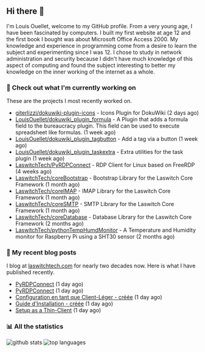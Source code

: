 ## Hi there :wave:

I'm Louis Ouellet, welcome to my GitHub profile. From a very young age, I have been fascinated by computers. I built my first website at age 12 and the first book I bought was about Microsoft Office Access 2000. My knowledge and experience in programming come from a desire to learn the subject and experimenting since I was 12. I chose to study in network administration and security because I didn't have much knowledge of this aspect of computing and found the subject interesting to better my knowledge on the inner working of the internet as a whole.

### :hammer: Check out what I'm currently working on

These are the projects I most recently worked on.


- [giterlizzi/dokuwiki-plugin-icons](https://github.com/giterlizzi/dokuwiki-plugin-icons) - Icons Plugin for DokuWiki (2 days ago)
- [LouisOuellet/dokuwiki_plugin_formula](https://github.com/LouisOuellet/dokuwiki_plugin_formula) - A Plugin that adds a formula field to the bureaucracy plugin. This field can be used to execute spreadsheet like formulas. (1 week ago)
- [LouisOuellet/dokuwiki_plugin_tagbutton](https://github.com/LouisOuellet/dokuwiki_plugin_tagbutton) - Add a tag via a button (1 week ago)
- [LouisOuellet/dokuwiki_plugin_taskextra](https://github.com/LouisOuellet/dokuwiki_plugin_taskextra) - Extra utilities for the task plugin (1 week ago)
- [LaswitchTech/PyRDPConnect](https://github.com/LaswitchTech/PyRDPConnect) - RDP Client for Linux based on FreeRDP (4 weeks ago)
- [LaswitchTech/coreBootstrap](https://github.com/LaswitchTech/coreBootstrap) - Bootstrap Library for the Laswitch Core Framework (1 month ago)
- [LaswitchTech/coreIMAP](https://github.com/LaswitchTech/coreIMAP) - IMAP Library for the Laswitch Core Framework (1 month ago)
- [LaswitchTech/coreSMTP](https://github.com/LaswitchTech/coreSMTP) - SMTP Library for the Laswitch Core Framework (1 month ago)
- [LaswitchTech/coreDatabase](https://github.com/LaswitchTech/coreDatabase) - Database Library for the Laswitch Core Framework (2 months ago)
- [LaswitchTech/pythonTempHumdMonitor](https://github.com/LaswitchTech/pythonTempHumdMonitor) - A Temperature and Humidity monitor for Raspberry Pi using a SHT30 sensor (2 months ago)

### :page_with_curl: My recent blog posts

I blog at [laswitchtech.com](https://laswitchtech.com) for nearly two decades now. Here is what I have published recently.


- [PyRDPConnect](https://laswitchtech.com/fr/blog/projects/pyrdpconnect/index?rev=1730316527&amp;do=diff) (1 day ago)
- [PyRDPConnect](https://laswitchtech.com/en/blog/projects/pyrdpconnect/index?rev=1730316513&amp;do=diff) (1 day ago)
- [Configuration en tant que Client-Léger - créée](https://laswitchtech.com/fr/blog/projects/pyrdpconnect/documentation/thinclient?rev=1730312025&amp;do=diff) (1 day ago)
- [Guide d&#39;Installation - créée](https://laswitchtech.com/fr/blog/projects/pyrdpconnect/documentation/installation?rev=1730311955&amp;do=diff) (1 day ago)
- [Setup as a Thin-Client](https://laswitchtech.com/en/blog/projects/pyrdpconnect/documentation/thinclient?rev=1730311759&amp;do=diff) (1 day ago)

### :bar_chart: All the statistics

![github stats](https://github-readme-stats.vercel.app/api?username=LouisOuellet&show_icons=true&rank_icon=github&hide_title=true&theme=holi)
![top languages](https://github-readme-stats.vercel.app/api/top-langs/?username=LouisOuellet&layout=donut&hide_title=true&theme=holi)
